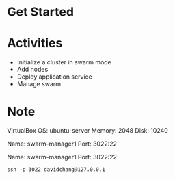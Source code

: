 Get Started
===

# Activities
* Initialize a cluster in swarm mode
* Add nodes
* Deploy application service
* Manage swarm

# Note

VirtualBox
OS: ubuntu-server
Memory: 2048
Disk: 10240

Name: swarm-manager1
Port: 3022:22

Name: swarm-manager1
Port: 3022:22

```
ssh -p 3022 davidchang@127.0.0.1
```
